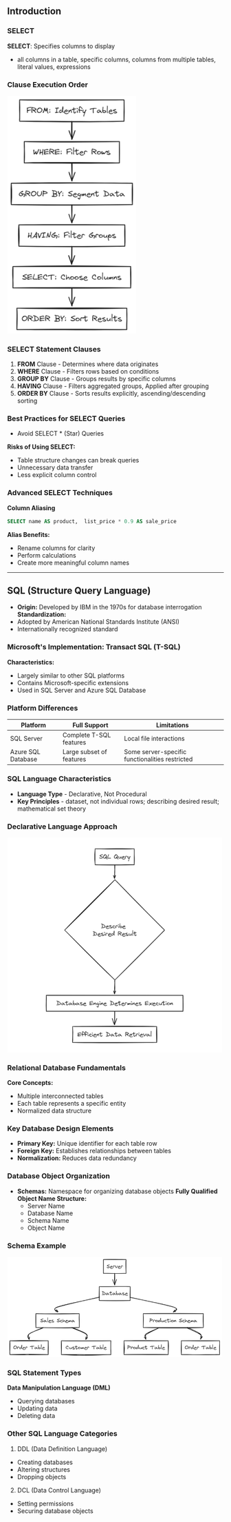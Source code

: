 ## Introduction

### SELECT
**SELECT**: Specifies columns to display
- all columns in a table, specific columns, columns from multiple tables, literal values, expressions

### Clause Execution Order
<img src="https://raw.githubusercontent.com/TAPEZONE128/270125units/refs/heads/main/DAT201x/images/diagram-export%20(1).png" length="300" width="300"/>

### SELECT Statement Clauses
1. **FROM** Clause - Determines where data originates
2. **WHERE** Clause - Filters rows based on conditions
3. **GROUP BY** Clause - Groups results by specific columns
4. **HAVING** Clause - Filters aggregated groups, Applied after grouping
5. **ORDER BY** Clause - Sorts results explicitly, ascending/descending sorting

### Best Practices for SELECT Queries
- Avoid SELECT * (Star) Queries

**Risks of Using SELECT:**
- Table structure changes can break queries
- Unnecessary data transfer
- Less explicit column control

### Advanced SELECT Techniques
**Column Aliasing**
``` sql
SELECT name AS product,  list_price * 0.9 AS sale_price
```
**Alias Benefits:**
- Rename columns for clarity
- Perform calculations
- Create more meaningful column names
  
---

## SQL (Structure Query Language)
- **Origin:** Developed by IBM in the 1970s for database interrogation
**Standardization:**
- Adopted by American National Standards Institute (ANSI)
- Internationally recognized standard

### **Microsoft's Implementation:** Transact SQL (T-SQL)
**Characteristics:**
- Largely similar to other SQL platforms
- Contains Microsoft-specific extensions
- Used in SQL Server and Azure SQL Database

### Platform Differences
| Platform | Full Support | Limitations |
|----------|--------------|-------------|
| SQL Server | Complete T-SQL features | Local file interactions |
| Azure SQL Database | Large subset of features | Some server-specific functionalities restricted |

### SQL Language Characteristics
- **Language Type** - Declarative, Not Procedural
- **Key Principles** - dataset, not individual rows; describing desired result; mathematical set theory

### Declarative Language Approach
<img src="https://raw.githubusercontent.com/TAPEZONE128/270125units/refs/heads/main/DAT201x/images/image.png" length="500" width="500"/>

### Relational Database Fundamentals
**Core Concepts:**
- Multiple interconnected tables
- Each table represents a specific entity
- Normalized data structure 

### Key Database Design Elements
- **Primary Key:** Unique identifier for each table row
- **Foreign Key:** Establishes relationships between tables
- **Normalization:** Reduces data redundancy

### Database Object Organization
- **Schemas:** Namespace for organizing database objects
**Fully Qualified Object Name Structure:**
  - Server Name
  - Database Name
  - Schema Name
  - Object Name

### Schema Example
<img src="https://raw.githubusercontent.com/TAPEZONE128/270125units/refs/heads/main/DAT201x/images/diagram-export.png" length="500" width="500"/>

### SQL Statement Types
**Data Manipulation Language (DML)**
- Querying databases
- Updating data
- Deleting data

### Other SQL Language Categories
1. DDL (Data Definition Language)
- Creating databases
- Altering structures
- Dropping objects
2. DCL (Data Control Language)
- Setting permissions
- Securing database objects










